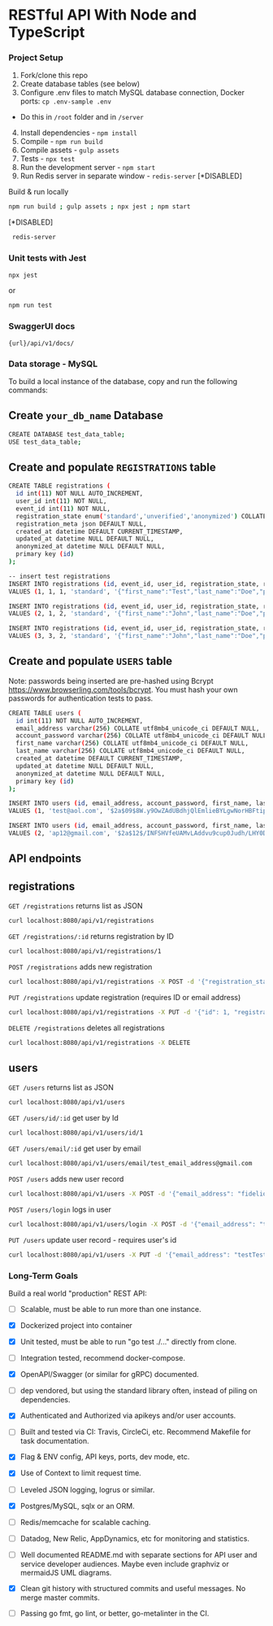 # RESTful API With Node and TypeScript

### Project Setup 

1. Fork/clone this repo
2. Create database tables (see below)
3. Configure .env files to match MySQL database connection, Docker ports: `cp .env-sample .env`
  - Do this in `/root` folder and in `/server`
4. Install dependencies - `npm install`
5. Compile - `npm run build`
6. Compile assets - `gulp assets`
7. Tests - `npx test`
8. Run the development server - `npm start`
9. Run Redis server in separate window - `redis-server` [*DISABLED]

Build & run locally 
```sh
npm run build ; gulp assets ; npx jest ; npm start
``` 

[*DISABLED]
```sh 
 redis-server
```

### Unit tests with Jest
```sh
npx jest 
```
or 
```sh
npm run test 
```

### SwaggerUI docs 
```
{url}/api/v1/docs/
```

### Data storage - MySQL

To build a local instance of the database, copy and run the following commands: 

## Create `your_db_name` Database

```sh
CREATE DATABASE test_data_table;
USE test_data_table;
```

## Create and populate `REGISTRATIONS` table

```sh
CREATE TABLE registrations (
  id int(11) NOT NULL AUTO_INCREMENT,				    	
  user_id int(11) NOT NULL,
  event_id int(11) NOT NULL,
  registration_state enum('standard','unverified','anonymized') COLLATE utf8mb4_unicode_ci DEFAULT 'unverified',
  registration_meta json DEFAULT NULL,
  created_at datetime DEFAULT CURRENT_TIMESTAMP,
  updated_at datetime NULL DEFAULT NULL,
  anonymized_at datetime NULL DEFAULT NULL,
  primary key (id)
);

-- insert test registrations 
INSERT INTO registrations (id, event_id, user_id, registration_state, registration_meta)
VALUES (1, 1, 1, 'standard', '{"first_name":"Test","last_name":"Doe","phone_number":"2065428765","email_address":"test@aol.com","contact_me":false}');

INSERT INTO registrations (id, event_id, user_id, registration_state, registration_meta)
VALUES (2, 1, 2, 'standard', '{"first_name":"John","last_name":"Doe","phone_number":"2065428765","email_address":"test@msn.com","contact_me":false}');

INSERT INTO registrations (id, event_id, user_id, registration_state, registration_meta)
VALUES (3, 3, 2, 'standard', '{"first_name":"John","last_name":"Doe","phone_number":"2065428765","email_address":"anon@gmail.com","contact_me":false}');
```

## Create and populate `USERS` table
Note: passwords being inserted are pre-hashed using Bcrypt https://www.browserling.com/tools/bcrypt. You must hash your own passwords for authentication tests to pass.

```sh
CREATE TABLE users (
  id int(11) NOT NULL AUTO_INCREMENT,
  email_address varchar(256) COLLATE utf8mb4_unicode_ci DEFAULT NULL,
  account_password varchar(256) COLLATE utf8mb4_unicode_ci DEFAULT NULL,
  first_name varchar(256) COLLATE utf8mb4_unicode_ci DEFAULT NULL,
  last_name varchar(256) COLLATE utf8mb4_unicode_ci DEFAULT NULL,
  created_at datetime DEFAULT CURRENT_TIMESTAMP,
  updated_at datetime NULL DEFAULT NULL,
  anonymized_at datetime NULL DEFAULT NULL,
  primary key (id)
);

INSERT INTO users (id, email_address, account_password, first_name, last_name)
VALUES (1, 'test@aol.com', '$2a$09$8W.y9OwZAdUBdhjQlEmlieBYLgwNorHBFtipxGUJV9ktPeGjU8fFG', 'John', 'Doe');

INSERT INTO users (id, email_address, account_password, first_name, last_name)
VALUES (2, 'ap12@gmail.com', '$2a$12$/INFSHVfeUAMvLAddvu9cup0Judh/LHY0DySgCkpau.j1Cc/jike.', 'Alex', 'Doe');
```

## API endpoints

## registrations

`GET /registrations` returns list as JSON  
```sh
curl localhost:8080/api/v1/registrations
```

`GET /registrations/:id` returns registration by ID
```sh
curl localhost:8080/api/v1/registrations/1
```

`POST /registrations` adds new registration 
```sh
curl localhost:8080/api/v1/registrations -X POST -d '{"registration_state": "standard", "event_id": 12, "registration_meta": { "first_name": "Test", "last_name": "Testington", "phone_number": "123456789", "email_address": "testTestington@gmail.com", "contact_me": true}}' -H "Content-Type: application/json"
```

`PUT /registrations` update registration (requires ID or email address)
```sh
curl localhost:8080/api/v1/registrations -X PUT -d '{"id": 1, "registration_state": "standard"}' -H "Content-Type: application/json"
```

`DELETE /registrations` deletes all registrations
```sh
curl localhost:8080/api/v1/registrations -X DELETE
```

## users

`GET /users` returns list as JSON
```sh
curl localhost:8080/api/v1/users
```

`GET /users/id/:id` get user by Id 
```sh
curl localhost:8080/api/v1/users/id/1
```

`GET /users/email/:id` get user by email
```sh
curl localhost:8080/api/v1/users/email/test_email_address@gmail.com
```

`POST /users` adds new user record 
```sh
curl localhost:8080/api/v1/users -X POST -d '{"email_address": "fidelion@gmail.com", "first_name": "Test", "last_name": "Testington", "account_password": "$2a$09$0qpHBlv4RgzqIX6Os6jWJONiMdZaaogMqNLQ9M96EEP7A9Ybuqlbi"}' -H "Content-Type: application/json"
```

`POST /users/login` logs in user
```sh
curl localhost:8080/api/v1/users/login -X POST -d '{"email_address": "test@aol.com", "account_password": "testerosa21"}' -H "Content-Type: application/json"
```

`PUT /users` update user record - requires user's id
```sh
curl localhost:8080/api/v1/users -X PUT -d '{"email_address": "testTestington@gmail.com", "first_name": "Test", "last_name": "Johnson", "id": 1}' -H "Content-Type: application/json"
```

### Long-Term Goals 

Build a real world "production" REST API: 

* [ ] Scalable, must be able to run more than one instance.

* [x] Dockerized project into container

* [x] Unit tested, must be able to run "go test ./..." directly from clone.

* [ ] Integration tested, recommend docker-compose.

* [x] OpenAPI/Swagger (or similar for gRPC) documented.

* [ ] dep vendored, but using the standard library often, instead of piling on dependencies.

* [x] Authenticated and Authorized via apikeys and/or user accounts.

* [ ] Built and tested via CI: Travis, CircleCi, etc. Recommend Makefile for task documentation.

* [x] Flag & ENV config, API keys, ports, dev mode, etc.

* [x] Use of Context to limit request time.

* [ ] Leveled JSON logging, logrus or similar.

* [x] Postgres/MySQL, sqlx or an ORM.

* [ ] Redis/memcache for scalable caching.

* [ ] Datadog, New Relic, AppDynamics, etc for monitoring and statistics.

* [ ] Well documented README.md with separate sections for API user and service developer audiences. Maybe even include graphviz or mermaidJS UML diagrams.

* [x] Clean git history with structured commits and useful messages. No merge master commits.

* [ ] Passing go fmt, go lint, or better, go-metalinter in the CI.
